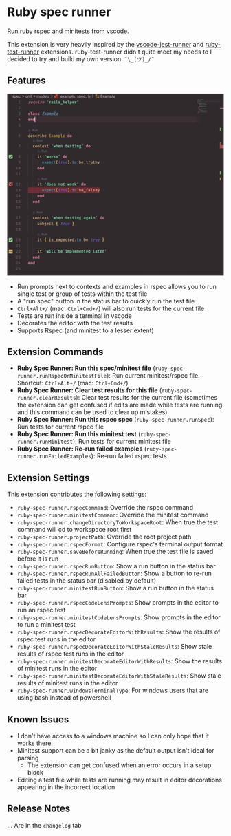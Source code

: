 # Ruby spec runner

Run ruby rspec and minitests from vscode.

This extension is very heavily inspired by the [vscode-jest-runner](https://marketplace.visualstudio.com/items?itemName=firsttris.vscode-jest-runner) and [ruby-test-runner](https://marketplace.visualstudio.com/items?itemName=MateuszDrewniak.ruby-test-runner) extensions. ruby-test-runner didn't quite meet my needs to I decided to try and build my own version. `¯\_(ツ)_/¯`

## Features

![screenshot of an example spec](images/screenshot.png)

- Run prompts next to contexts and examples in rspec allows you to run single test or group of tests within the test file
- A "run spec" button in the status bar to quickly run the test file
- `Ctrl+Alt+/` (mac: `Ctrl+Cmd+/`) will also run tests for the current file
- Tests are run inside a terminal in vscode
- Decorates the editor with the test results
- Supports Rspec (and minitest to a lesser extent)

## Extension Commands

- **Ruby Spec Runner: Run this spec/minitest file** (`ruby-spec-runner.runRspecOrMinitestFile`): Run current minitest/rspec file. Shortcut: `Ctrl+Alt+/` (mac: `Ctrl+Cmd+/`)
- **Ruby Spec Runner: Clear test results for this file** (`ruby-spec-runner.clearResults`): Clear test results for the current file (sometimes the extension can get confused if edits are made while tests are running and this command can be used to clear up mistakes)
- **Ruby Spec Runner: Run this rspec spec** (`ruby-spec-runner.runSpec`): Run tests for current rspec file
- **Ruby Spec Runner: Run this minitest test** (`ruby-spec-runner.runMinitest`): Run tests for current minitest file
- **Ruby Spec Runner: Re-run failed examples** (`ruby-spec-runner.runFailedExamples`): Re-run failed rspec tests

## Extension Settings

This extension contributes the following settings:

- `ruby-spec-runner.rspecCommand`: Override the rspec command
- `ruby-spec-runner.minitestCommand`: Override the minitest command
- `ruby-spec-runner.changeDirectoryToWorkspaceRoot`: When true the test command will cd to workspace root first
- `ruby-spec-runner.projectPath`: Override the root project path
- `ruby-spec-runner.rspecFormat`: Configure rspec's terminal output format
- `ruby-spec-runner.saveBeforeRunning`: When true the test file is saved before it is run
- `ruby-spec-runner.rspecRunButton`: Show a run button in the status bar
- `ruby-spec-runner.rspecRunAllFailedButton`: Show a button to re-run failed tests in the status bar (disabled by default)
- `ruby-spec-runner.minitestRunButton`: Show a run button in the status bar
- `ruby-spec-runner.rspecCodeLensPrompts`: Show prompts in the editor to run an rspec test
- `ruby-spec-runner.minitestCodeLensPrompts`: Show prompts in the editor to run a minitest test
- `ruby-spec-runner.rspecDecorateEditorWithResults`: Show the results of rspec test runs in the editor
- `ruby-spec-runner.rspecDecorateEditorWithStaleResults`: Show stale results of rspec test runs in the editor
- `ruby-spec-runner.minitestDecorateEditorWithResults`: Show the results of minitest runs in the editor
- `ruby-spec-runner.minitestDecorateEditorWithStaleResults`: Show stale results of minitest runs in the editor
- `ruby-spec-runner.windowsTerminalType`: For windows users that are using bash instead of powershell

## Known Issues

- I don't have access to a windows machine so I can only hope that it works there.
- Minitest support can be a bit janky as the default output isn't ideal for parsing
  - The extension can get confused when an error occurs in a setup block
- Editing a test file while tests are running may result in editor decorations appearing in the incorrect location

## Release Notes

... Are in the `changelog` tab
